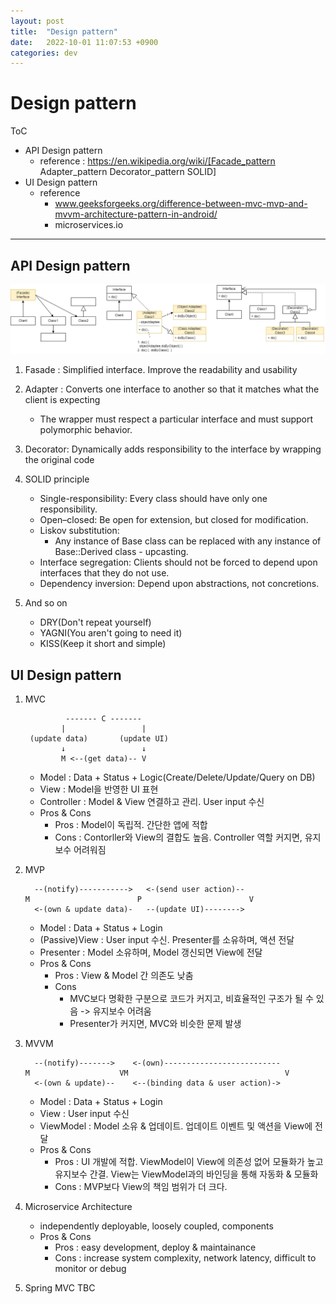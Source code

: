 ```yaml
---
layout: post
title:  "Design pattern"
date:   2022-10-01 11:07:53 +0900
categories: dev
---
```

# Design pattern

ToC
- API Design pattern
    - reference : https://en.wikipedia.org/wiki/[Facade_pattern Adapter_pattern Decorator_pattern SOLID]
- UI Design pattern
    - reference 
        - www.geeksforgeeks.org/difference-between-mvc-mvp-and-mvvm-architecture-pattern-in-android/
        - microservices.io

---

## API Design pattern
![](/assets/design_pattern_api.png)

1. Fasade : Simplified interface. Improve the readability and usability

1. Adapter : Converts one interface to another so that it matches what the client is expecting
    - The wrapper must respect a particular interface and must support polymorphic behavior.

1. Decorator: Dynamically adds responsibility to the interface by wrapping the original code

1. SOLID principle
    - Single-responsibility: Every class should have only one responsibility.
    - Open–closed: Be open for extension, but closed for modification.
    - Liskov substitution:
        - Any instance of Base class can be replaced with any instance of Base::Derived class - upcasting.
    - Interface segregation: Clients should not be forced to depend upon interfaces that they do not use.
    - Dependency inversion: Depend upon abstractions, not concretions.

1. And so on
    - DRY(Don't repeat yourself)
    - YAGNI(You aren't going to need it)
    - KISS(Keep it short and simple)


## UI Design pattern

1. MVC
    ```
             ------- C -------
            |                 |
     (update data)       (update UI)
            ↓                 ↓
            M <--(get data)-- V
    ```

    - Model : Data + Status + Logic(Create/Delete/Update/Query on DB)
    - View : Model을 반영한 UI 표현
    - Controller : Model & View 연결하고 관리. User input 수신
    - Pros & Cons
        - Pros : Model이 독립적. 간단한 앱에 적합
        - Cons : Contorller와 View의 결합도 높음. Controller 역할 커지면, 유지보수 어려워짐

1. MVP
    ```
      --(notify)----------->   <-(send user action)--
    M                        P                        V
      <-(own & update data)-   --(update UI)-------->
    ```
    - Model : Data + Status + Login
    - (Passive)View : User input 수신. Presenter를 소유하며, 액션 전달
    - Presenter : Model 소유하며, Model 갱신되면 View에 전달
    - Pros & Cons
        - Pros : View & Model 간 의존도 낮춤
        - Cons
            - MVC보다 명확한 구분으로 코드가 커지고, 비효율적인 구조가 될 수 있음 -> 유지보수 어려움
            - Presenter가 커지면, MVC와 비슷한 문제 발생

1. MVVM
    ```
      --(notify)------->    <-(own)--------------------------
    M                    VM                                   V
      <-(own & update)--    <--(binding data & user action)->
    ```
    - Model : Data + Status + Login
    - View : User input 수신
    - ViewModel : Model 소유 & 업데이트. 업데이트 이벤트 및 액션을 View에 전달
    - Pros & Cons
        - Pros : UI 개발에 적합. ViewModel이 View에 의존성 없어 모듈화가 높고 유지보수 간결. View는 ViewModel과의 바인딩을 통해 자동화 & 모듈화
        - Cons : MVP보다 View의 책임 범위가 더 크다.

1. Microservice Architecture
    - independently deployable, loosely coupled, components
    - Pros & Cons
        - Pros : easy development, deploy & maintainance
        - Cons : increase system complexity, network latency, difficult to monitor or debug

1. Spring MVC
TBC


